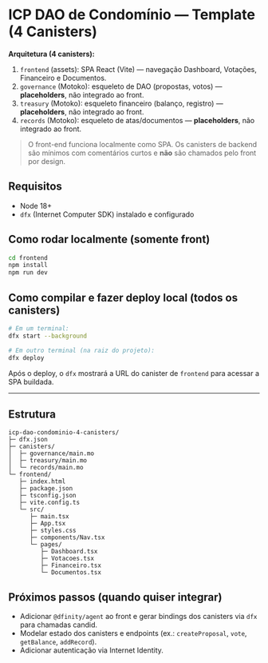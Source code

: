# ICP DAO de Condomínio — Template (4 Canisters)

**Arquitetura (4 canisters):**
1. `frontend` (assets): SPA React (Vite) — navegação Dashboard, Votações, Financeiro e Documentos.
2. `governance` (Motoko): esqueleto de DAO (propostas, votos) — **placeholders**, não integrado ao front.
3. `treasury` (Motoko): esqueleto financeiro (balanço, registro) — **placeholders**, não integrado ao front.
4. `records` (Motoko): esqueleto de atas/documentos — **placeholders**, não integrado ao front.

> O front-end funciona localmente como SPA. Os canisters de backend são mínimos com comentários curtos e **não** são chamados pelo front por design.

## Requisitos
- Node 18+
- `dfx` (Internet Computer SDK) instalado e configurado

## Como rodar localmente (somente front)
```bash
cd frontend
npm install
npm run dev
```

## Como compilar e fazer deploy local (todos os canisters)
```bash
# Em um terminal:
dfx start --background

# Em outro terminal (na raiz do projeto):
dfx deploy
```

Após o deploy, o `dfx` mostrará a URL do canister de `frontend` para acessar a SPA buildada.

---

## Estrutura
```text
icp-dao-condominio-4-canisters/
├─ dfx.json
├─ canisters/
│  ├─ governance/main.mo
│  ├─ treasury/main.mo
│  └─ records/main.mo
└─ frontend/
   ├─ index.html
   ├─ package.json
   ├─ tsconfig.json
   ├─ vite.config.ts
   └─ src/
      ├─ main.tsx
      ├─ App.tsx
      ├─ styles.css
      ├─ components/Nav.tsx
      └─ pages/
         ├─ Dashboard.tsx
         ├─ Votacoes.tsx
         ├─ Financeiro.tsx
         └─ Documentos.tsx
```

## Próximos passos (quando quiser integrar)
- Adicionar `@dfinity/agent` ao front e gerar bindings dos canisters via `dfx` para chamadas candid.
- Modelar estado dos canisters e endpoints (ex.: `createProposal`, `vote`, `getBalance`, `addRecord`).
- Adicionar autenticação via Internet Identity.
```

